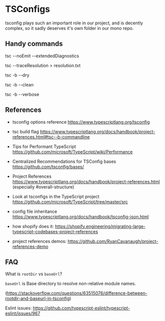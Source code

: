 # TSConfigs

tsconfig plays such an important role in our project, and is decently complex, so it sadly
deserves it's own folder in our mono repo.

## Handy commands

tsc --noEmit --extendedDiagnostics

tsc --traceResolution > resolution.txt

tsc -b --dry

tsc -b --clean

tsc -b --verbose

## References

- tsconfig options reference https://www.typescriptlang.org/tsconfig

- tsc build flag https://www.typescriptlang.org/docs/handbook/project-references.html#tsc--b-commandline

- Tips for Performant TypeScript https://github.com/microsoft/TypeScript/wiki/Performance

- Centralized Recommendations for TSConfig bases https://github.com/tsconfig/bases/

- Project References https://www.typescriptlang.org/docs/handbook/project-references.html (especially #overall-structure)

- Look at tsconfigs in the TypeScript project https://github.com/microsoft/TypeScript/tree/master/src

- config file inheritance https://www.typescriptlang.org/docs/handbook/tsconfig-json.html

- how shopify does it: https://shopify.engineering/migrating-large-typescript-codebases-project-references

- project references demos: https://github.com/RyanCavanaugh/project-references-demo

## FAQ

What is `rootDir` vs `baseUrl`?

`baseUrl` is Base directory to resolve non-relative module names.

(https://stackoverflow.com/questions/63515076/difference-between-rootdir-and-baseurl-in-tsconfig)

Eslint issues:
https://github.com/typescript-eslint/typescript-eslint/issues/967
